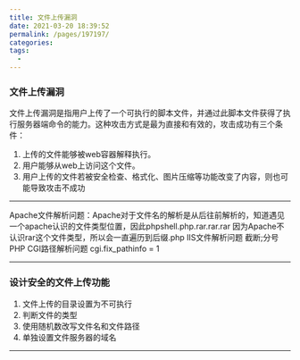 ```yaml
---
title: 文件上传漏洞
date: 2021-03-20 18:39:52
permalink: /pages/197197/
categories:
tags:
  - 
---
```

### 文件上传漏洞

文件上传漏洞是指用户上传了一个可执行的脚本文件，并通过此脚本文件获得了执行服务器端命令的能力。这种攻击方式是最为直接和有效的，攻击成功有三个条件：
1. 上传的文件能够被web容器解释执行。
2. 用户能够从web上访问这个文件。
3. 用户上传的文件若被安全检查、格式化、图片压缩等功能改变了内容，则也可能导致攻击不成功

---

Apache文件解析问题：Apache对于文件名的解析是从后往前解析的，知道遇见一个apache认识的文件类型位置，因此phpshell.php.rar.rar.rar 因为Apache不认识rar这个文件类型，所以会一直遍历到后缀.php
IIS文件解析问题 截断;分号  
PHP CGI路径解析问题 cgi.fix_pathinfo = 1

---

### 设计安全的文件上传功能

1. 文件上传的目录设置为不可执行
2. 判断文件的类型
3. 使用随机数改写文件名和文件路径
4. 单独设置文件服务器的域名

---